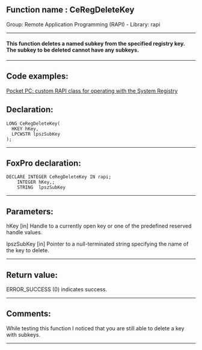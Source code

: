 
## Function name : CeRegDeleteKey
Group: Remote Application Programming (RAPI) - Library: rapi    
***  


#### This function deletes a named subkey from the specified registry key. The subkey to be deleted cannot have any subkeys.
***  


## Code examples:
[Pocket PC: custom RAPI class for operating with the System Registry](../../samples/sample_441.md)  

## Declaration:
```foxpro  
LONG CeRegDeleteKey(
  HKEY hKey,
  LPCWSTR lpszSubKey
);  
```  
***  


## FoxPro declaration:
```foxpro  
DECLARE INTEGER CeRegDeleteKey IN rapi;
	INTEGER hKey,;
	STRING  lpszSubKey  
```  
***  


## Parameters:
hKey 
[in] Handle to a currently open key or one of the predefined reserved handle values.

lpszSubKey 
[in] Pointer to a null-terminated string specifying the name of the key to delete.  
***  


## Return value:
ERROR_SUCCESS (0) indicates success.  
***  


## Comments:
While testing this function I noticed that you are still able to delete a key with subkeys.  
  
***  

